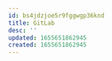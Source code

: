 ```yaml
---
id: bs4jdzjoe5r9fggwgp36knd
title: GitLab
desc: ''
updated: 1655651862945
created: 1655651862945
---
```


